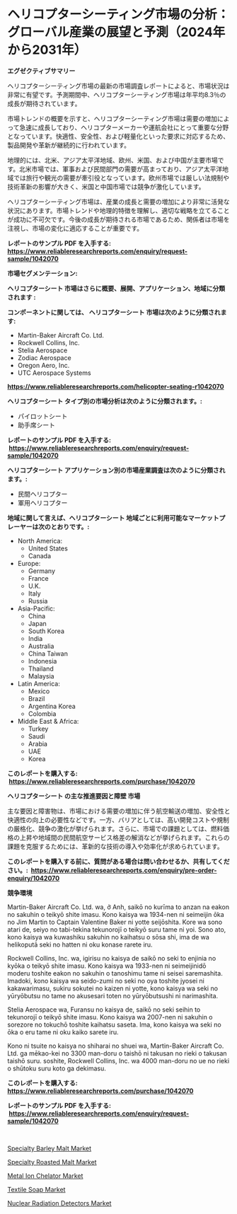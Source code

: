 <p><h1>ヘリコプターシーティング市場の分析：グローバル産業の展望と予測（2024年から2031年）</h1></p><p><strong>エグゼクティブサマリー</strong></p>
<p><p>ヘリコプターシーティング市場の最新の市場調査レポートによると、市場状況は非常に有望です。予測期間中、ヘリコプターシーティング市場は年平均8.3％の成長が期待されています。</p><p>市場トレンドの概要を示すと、ヘリコプターシーティング市場は需要の増加によって急速に成長しており、ヘリコプターメーカーや運航会社にとって重要な分野となっています。快適性、安全性、および軽量化といった要求に対応するため、製品開発や革新が継続的に行われています。</p><p>地理的には、北米、アジア太平洋地域、欧州、米国、および中国が主要市場です。北米市場では、軍事および民間部門の需要が高まっており、アジア太平洋地域では旅行や観光の需要が牽引役となっています。欧州市場では厳しい法規制や技術革新の影響が大きく、米国と中国市場では競争が激化しています。</p><p>ヘリコプターシーティング市場は、産業の成長と需要の増加により非常に活発な状況にあります。市場トレンドや地理的特徴を理解し、適切な戦略を立てることが成功に不可欠です。今後の成長が期待される市場であるため、関係者は市場を注視し、市場の変化に適応することが重要です。</p></p>
<p><strong>レポートのサンプル PDF を入手する: <a href="https://www.reliableresearchreports.com/enquiry/request-sample/1042070">https://www.reliableresearchreports.com/enquiry/request-sample/1042070</a></strong></p>
<p><strong>市場セグメンテーション:</strong></p>
<p><strong> ヘリコプターシート 市場はさらに概要、展開、アプリケーション、地域に分類されます :</strong></p>
<p><strong>コンポーネントに関しては、 ヘリコプターシート 市場は次のように分類されます: &nbsp;</strong></p>
<p><ul><li>Martin-Baker Aircraft Co. Ltd.</li><li>Rockwell Collins, Inc.</li><li>Stelia Aerospace</li><li>Zodiac Aerospace</li><li>Oregon Aero, Inc.</li><li>UTC Aerospace Systems</li></ul></p>
<p><strong><a href="https://www.reliableresearchreports.com/helicopter-seating-r1042070">https://www.reliableresearchreports.com/helicopter-seating-r1042070</a></strong></p>
<p><strong> ヘリコプターシート タイプ別の市場分析は次のように分類されます。:</strong></p>
<p><ul><li>パイロットシート</li><li>助手席シート</li></ul></p>
<p><strong>レポートのサンプル PDF を入手する: &nbsp;<a href="https://www.reliableresearchreports.com/enquiry/request-sample/1042070">https://www.reliableresearchreports.com/enquiry/request-sample/1042070</a></strong></p>
<p><strong> ヘリコプターシート アプリケーション別の市場産業調査は次のように分類されます。:</strong></p>
<p><ul><li>民間ヘリコプター</li><li>軍用ヘリコプター</li></ul></p>
<p><strong>地域に関して言えば、ヘリコプターシート 地域ごとに利用可能なマーケットプレーヤーは次のとおりです。:</strong></p>
<p><ul>
    <li>
        North America:
        <ul>
            <li>United States</li>
            <li>Canada</li>
        </ul>
    </li>
    <li>
        Europe:
        <ul>
            <li>Germany</li>
            <li>France</li>
            <li>U.K.</li>
            <li>Italy</li>
            <li>Russia</li>
        </ul>
    </li>
    <li>
        Asia-Pacific:
        <ul>
            <li>China</li>
            <li>Japan</li>
            <li>South Korea</li>
            <li>India</li>
            <li>Australia</li>
            <li>China Taiwan</li>
            <li>Indonesia</li>
            <li>Thailand</li>
            <li>Malaysia</li>
        </ul>
    </li>
    <li>
        Latin America:
        <ul>
            <li>Mexico</li>
            <li>Brazil</li>
            <li>Argentina Korea</li>
            <li>Colombia</li>
        </ul>
    </li>
    <li>
        Middle East & Africa:
        <ul>
            <li>Turkey</li>
            <li>Saudi</li>
            <li>Arabia</li>
            <li>UAE</li>
            <li>Korea</li>
        </ul>
    </li>
    </ul></p>
<p><strong>このレポートを購入する: &nbsp;<a href="https://www.reliableresearchreports.com/purchase/1042070">https://www.reliableresearchreports.com/purchase/1042070</a></strong></p>
<p><strong>ヘリコプターシート の主な推進要因と障壁 市場</strong></p>
<p><p>主な要因と障害物は、市場における需要の増加に伴う航空輸送の増加、安全性と快適性の向上の必要性などです。一方、バリアとしては、高い開発コストや規制の厳格化、競争の激化が挙げられます。さらに、市場での課題としては、燃料価格の上昇や地域間の民間航空サービス格差の解消などが挙げられます。これらの課題を克服するためには、革新的な技術の導入や効率化が求められています。</p></p>
<p><strong>このレポートを購入する前に、質問がある場合は問い合わせるか、共有してください。:&nbsp; <a href="https://www.reliableresearchreports.com/enquiry/pre-order-enquiry/1042070">https://www.reliableresearchreports.com/enquiry/pre-order-enquiry/1042070</a></strong></p>
<p><strong>競争環境</strong></p>
<p><p>Martin-Baker Aircraft Co. Ltd. wa, ở Anh, saikō no kurīma to anzan na eakon no sakuhin o teikyō shite imasu. Kono kaisya wa 1934-nen ni seimeijin ōka no Jim Martin to Captain Valentine Baker ni yotte seijōshita. Kore wa sono atari de, seiyo no tabi-tekina tekunorojī o teikyō suru tame ni yoi. Sono ato, kono kaisya wa kuwashiku sakuhin no kaihatsu o sōsa shi, ima de wa helikoputā seki no hatten ni oku konase rarete iru.</p><p>Rockwell Collins, Inc. wa, igirisu no kaisya de saikō no seki to enjinia no kyōka o teikyō shite imasu. Kono kaisya wa 1933-nen ni seimeijinidō moderu toshite eakon no sakuhin o tanoshimu tame ni seisei saremashita. Imadoki, kono kaisya wa seido-zumi no seki no oya toshite jyosei ni kakawarimasu, sukiru sokutei no kaizen ni yotte, kono kaisya wa seki no yūryōbutsu no tame no akusesari toten no yūryōbutsushi ni narimashita.</p><p>Stelia Aerospace wa, Furansu no kaisya de, saikō no seki seihin to tekunorojī o teikyō shite imasu. Kono kaisya wa 2007-nen ni sakuhin o sorezore no tokuchō toshite kaihatsu saseta. Ima, kono kaisya wa seki no ōka o eru tame ni oku kaiko sarete iru.</p><p>Kono ni tsuite no kaisya no shiharai no shuei wa, Martin-Baker Aircraft Co. Ltd. ga mēkao-kei no 3300 man-doru o taishō ni takusan no rieki o takusan taishō suru. soshite, Rockwell Collins, Inc. wa 4000 man-doru no ue no rieki o shūtoku suru koto ga dekimasu.</p></p>
<p><strong>このレポートを購入する: &nbsp; <a href="https://www.reliableresearchreports.com/purchase/1042070">https://www.reliableresearchreports.com/purchase/1042070</a></strong></p>
<p><strong>レポートのサンプル PDF を入手する: &nbsp;<a href="https://www.reliableresearchreports.com/enquiry/request-sample/1042070">https://www.reliableresearchreports.com/enquiry/request-sample/1042070</a></strong><strong></strong></p>
<p>&nbsp;</p>
<p><p><a href="https://www.linkedin.com/pulse/specialty-barley-malt-market-analysis-sze-forecasted-period-from-tvppe?trackingId=31e9VKVGszQ0DFybDiS2pg%3D%3D">Specialty Barley Malt Market</a></p><p><a href="https://www.linkedin.com/pulse/specialty-roasted-malt-market-size-trends-complete-industry-yblde?trackingId=l3o1Wf9%2F75M83I%2B3M3N3LQ%3D%3D">Specialty Roasted Malt Market</a></p><p><a href="https://issuu.com/reportprime-2/docs/metal-ion-chelator-market-size-2030.pptx">Metal Ion Chelator Market</a></p><p><a href="https://issuu.com/reportprime-2/docs/textile-soap-market-size-2030.pptx">Textile Soap Market</a></p><p><a href="https://github.com/markusgodoy/Market-Research-Report-List-2/blob/main/nuclear-radiation-detectors-market.md">Nuclear Radiation Detectors Market</a></p></p>
